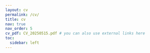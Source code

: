 ```yaml
---
layout: cv
permalink: /cv/
title: cv
nav: true
nav_order: 5
cv_pdf: CV_20250515.pdf # you can also use external links here
toc:
  sidebar: left
---
```

